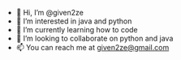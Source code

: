 - 👋 Hi, I’m @given2ze
- 👀 I’m interested in java and python
- 🌱 I’m currently learning how to code
- 💞️ I’m looking to collaborate on python and  java
- 📫 You can reach me at given2ze@gmail.com

<!---
given2ze/given2ze is a ✨ special ✨ repository because its `README.md` (this file) appears on your GitHub profile.
You can click the Preview link to take a look at your changes.
--->
